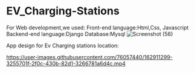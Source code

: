 # EV_Charging-Stations
For Web development,we used:
Front-end language:Html,Css, Javascript
Backend-end language:Django
Database:Mysql
![Screenshot (56)](https://user-images.githubusercontent.com/76057440/160963606-1983f15a-10c6-42ac-a5f6-2e086191e99f.png)

App design for Ev Charging stations location:


https://user-images.githubusercontent.com/76057440/162911299-3255701f-2f0c-430b-82d1-3266781a6d4c.mp4

